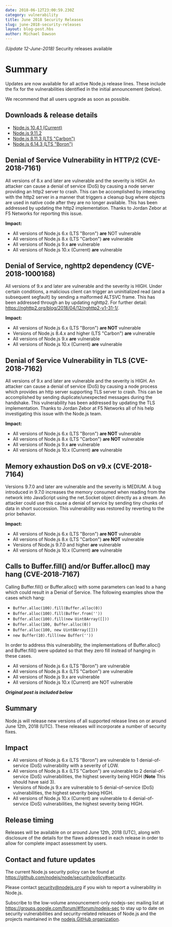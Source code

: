 ```yaml
---
date: 2018-06-12T23:00:59.230Z
category: vulnerability
title: June 2018 Security Releases
slug: june-2018-security-releases
layout: blog-post.hbs
author: Michael Dawson
---
```


_(Update 12-June-2018)_ Security releases available

# Summary

Updates are now available for all active Node.js release lines. These include the fix for the vulnerabilities identified in the initial announcement (below).

We recommend that all users upgrade as soon as possible.

## Downloads & release details

- [Node.js 10.4.1 (Current)](https://nodejs.org/en/blog/release/v10.4.1)
- [Node.js 9.11.2](https://nodejs.org/en/blog/release/v9.11.2)
- [Node.js 8.11.3 (LTS "Carbon")](https://nodejs.org/en/blog/release/v8.11.3)
- [Node.js 6.14.3 (LTS "Boron")](https://nodejs.org/en/blog/release/v6.14.3)

## Denial of Service Vulnerability in HTTP/2 (CVE-2018-7161)

All versions of 8.x and later are vulnerable and the severity is HIGH. An attacker can cause a denial of service (DoS) by causing a node server providing an http2 server to crash. This can be accomplished by interacting with the http2 server in a manner that triggers a cleanup bug where objects are used in native code after they are no longer available. This has been addressed by updating the http2 implementation. Thanks to Jordan Zebor at F5 Networks for reporting this issue.

**Impact:**

- All versions of Node.js 6.x (LTS "Boron") **are** NOT vulnerable
- All versions of Node.js 8.x (LTS "Carbon") **are** vulnerable
- All versions of Node.js 9.x **are** vulnerable
- All versions of Node.js 10.x (Current) **are** vulnerable

## Denial of Service, nghttp2 dependency (CVE-2018-1000168)

All versions of 9.x and later are vulnerable and the severity is HIGH. Under certain conditions, a malicious client can trigger an uninitialized read (and a subsequent segfault) by sending a malformed ALTSVC frame. This has been addressed through an by updating nghttp2. For further detail: https://nghttp2.org/blog/2018/04/12/nghttp2-v1-31-1/.

**Impact:**

- All versions of Node.js 6.x (LTS "Boron") **are NOT** vulnerable
- Versions of Node.js 8.4.x and higher (LTS "Carbon") **are** vulnerable
- All versions of Node.js 9.x **are** vulnerable
- All versions of Node.js 10.x (Current) **are** vulnerable

## Denial of Service Vulnerability in TLS (CVE-2018-7162)

All versions of 9.x and later are vulnerable and the severity is HIGH. An attacker can cause a denial of service (DoS) by causing a node process which provides an http server supporting TLS server to crash. This can be accomplished by sending duplicate/unexpected messages during the handshake. This vulnerability has been addressed by updating the TLS implementation. Thanks to Jordan Zebor at F5 Networks all of his help investigating this issue with the Node.js team.

**Impact:**

- All versions of Node.js 6.x (LTS "Boron") **are NOT** vulnerable
- All versions of Node.js 8.x (LTS "Carbon") **are NOT** vulnerable
- All versions of Node.js 9.x **are** vulnerable
- All versions of Node.js 10.x (Current) **are** vulnerable

## Memory exhaustion DoS on v9.x (CVE-2018-7164)

Versions 9.7.0 and later are vulnerable and the severity is MEDIUM. A bug introduced in 9.7.0 increases the memory consumed when reading from the network into JavaScript using the net.Socket object directly as a stream. An attacker could use this cause a denial of service by sending tiny chunks of data in short succession. This vulnerability was restored by reverting to the prior behavior.

**Impact:**

- All versions of Node.js 6.x (LTS "Boron") **are NOT** vulnerable
- All versions of Node.js 8.x (LTS "Carbon") **are NOT** vulnerable
- Versions of Node.js 9.7.0 and higher **are** vulnerable
- All versions of Node.js 10.x (Current) **are** vulnerable

## Calls to Buffer.fill() and/or Buffer.alloc() may hang (CVE-2018-7167)

Calling Buffer.fill() or Buffer.alloc() with some parameters can lead to a hang which could result in a Denial of Service. The following examples show the cases which hang:

- `Buffer.alloc(100).fill(Buffer.alloc(0))`
- `Buffer.alloc(100).fill(Buffer.from(''))`
- `Buffer.alloc(100).fill(new Uint8Array([]))`
- `Buffer.alloc(100, Buffer.alloc(0))`
- `Buffer.alloc(100, new Uint8Array([]))`
- `new Buffer(10).fill(new Buffer(''))`

In order to address this vulnerability, the implementations of Buffer.alloc() and Buffer.fill() were updated so that they zero fill instead of hanging in these cases.

- All versions of Node.js 6.x (LTS "Boron") are vulnerable
- All versions of Node.js 8.x (LTS "Carbon") are vulnerable
- All versions of Node.js 9.x are vulnerable
- All versions of Node.js 10.x (Current) are NOT vulnerable

**_Original post is included below_**

## Summary

Node.js will release new versions of all supported release lines on or around June 12th, 2018 (UTC). These releases will incorporate a number of security fixes.

## Impact

- All versions of Node.js 6.x (LTS "Boron") are vulnerable to 1 denial-of-service (DoS) vulnerability with a severity of LOW.
- All versions of Node.js 8.x (LTS "Carbon") are vulnerable to 2 denial-of-service (DoS) vulnerabilities, the highest severity being HIGH (**Note** This should have said 3).
- Versions of Node.js 9.x are vulnerable to 5 denial-of-service (DoS) vulnerabilities, the highest severity being HIGH.
- All versions of Node.js 10.x (Current) are vulnerable to 4 denial-of-service (DoS) vulnerabilities, the highest severity being HIGH.

## Release timing

Releases will be available on or around June 12th, 2018 (UTC), along with disclosure of the details for the flaws addressed in each release in order to allow for complete impact assessment by users.

## Contact and future updates

The current Node.js security policy can be found at https://github.com/nodejs/node/security/policy#security.

Please contact security@nodejs.org if you wish to report a vulnerability in Node.js.

Subscribe to the low-volume announcement-only nodejs-sec mailing list at https://groups.google.com/forum/#!forum/nodejs-sec to stay up to date on security vulnerabilities and security-related releases of Node.js and the projects maintained in the [nodejs GitHub organization](https://github.com/nodejs/).
